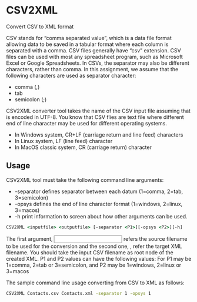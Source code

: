 # CSV2XML
Convert CSV to XML format

CSV stands for “comma separated value”, which is a data file format allowing data to
be saved in a tabular format where each column is separated with a comma. CSV
files generally have “csv” extension. CSV files can be used with most any
spreadsheet program, such as Microsoft Excel or Google Spreadsheets. In CSVs,
the separator may also be different characters, rather than comma. In this
assignment, we assume that the following characters are used as separator
character:

- comma (,)
- tab
- semicolon (;)

CSV2XML converter tool takes the name of the CSV input file assuming that is
encoded in UTF-8. You know that CSV flies are text file where different end of line
character may be used for different operating systems.
- In Windows system, CR+LF (carriage return and line feed) characters
- In Linux system, LF (line feed) character
- In MacOS classic system, CR (carriage return) character

## Usage
CSV2XML tool must take the following command line arguments:
- -separator
defines separator between each datum (1=comma, 2=tab, 3=semicolon)
- -opsys
defines the end of line character format (1=windows, 2=linux, 3=macos)
- -h
print information to screen about how other arguments can be used.

```cmd
CSV2XML <inputfile> <outputfile> [-separator <P1>][-opsys <P2>][-h]
```

The first argument, <input file> refers the source filename to be used for the
conversion and the second one, <outputfile>, refer the target XML filename. You
should take the input CSV filename as root node of the created XML.
P1 and P2 values can have the following values:
For P1 may be 1=comma, 2=tab or 3=semicolon, and P2 may be 1=windows,
2=linux or 3=macos

The sample command line usage converting from CSV to XML as follows:
```bash
CSV2XML Contacts.csv Contacts.xml -separator 1 -opsys 1
